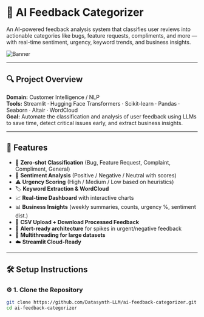 # 🤖 AI Feedback Categorizer

An AI-powered feedback analysis system that classifies user reviews into actionable categories like bugs, feature requests, compliments, and more — with real-time sentiment, urgency, keyword trends, and business insights.

![Banner](https://user-images.githubusercontent.com/your-banner-image.png) <!-- Optional -->

---

## 🔍 Project Overview

**Domain:** Customer Intelligence / NLP  
**Tools:** Streamlit · Hugging Face Transformers · Scikit-learn · Pandas · Seaborn · Altair · WordCloud  
**Goal:** Automate the classification and analysis of user feedback using LLMs to save time, detect critical issues early, and extract business insights.

---

## 🚀 Features

- 🧠 **Zero-shot Classification** (Bug, Feature Request, Complaint, Compliment, General)
- 💬 **Sentiment Analysis** (Positive / Negative / Neutral with scores)
- ⚠️ **Urgency Scoring** (High / Medium / Low based on heuristics)
- 🏷️ **Keyword Extraction & WordCloud**
- 📈 **Real-time Dashboard** with interactive charts
- 📊 **Business Insights** (weekly summaries, counts, urgency %, sentiment dist.)
- 🧾 **CSV Upload + Download Processed Feedback**
- 🔔 **Alert-ready architecture** for spikes in urgent/negative feedback
- 🧵 **Multithreading for large datasets**
- ☁️ **Streamlit Cloud-Ready**

---

## 🛠️ Setup Instructions

### ⚙️ 1. Clone the Repository
```bash
git clone https://github.com/Datasynth-LLM/ai-feedback-categorizer.git
cd ai-feedback-categorizer
